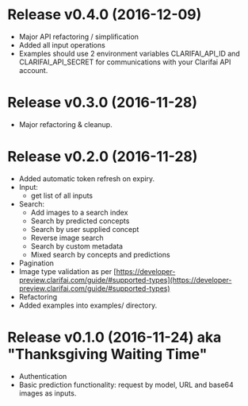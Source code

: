 Release v0.4.0 (2016-12-09)
===
* Major API refactoring / simplification 
* Added all input operations
* Examples should use 2 environment variables CLARIFAI_API_ID and CLARIFAI_API_SECRET for communications with your Clarifai API account.


Release v0.3.0 (2016-11-28)
===
* Major refactoring & cleanup.


Release v0.2.0 (2016-11-28)
===
* Added automatic token refresh on expiry.
* Input: 
    - get list of all inputs
* Search: 
    - Add images to a search index
    - Search by predicted concepts
    - Search by user supplied concept
    - Reverse image search
    - Search by custom metadata
    - Mixed search by concepts and predictions
* Pagination
* Image type validation as per [https://developer-preview.clarifai.com/guide/#supported-types](https://developer-preview.clarifai.com/guide/#supported-types)
* Refactoring
* Added examples into examples/ directory.


Release v0.1.0 (2016-11-24) aka "Thanksgiving Waiting Time"
===
* Authentication
* Basic prediction functionality: request by model, URL and base64 images as inputs. 
